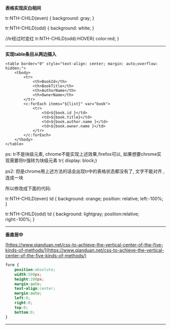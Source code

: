 **表格实现灰白相间**

tr:NTH-CHILD(even) {
	background: gray;
}

tr:NTH-CHILD(odd) {
	background: white;
}


//tr经过时变红
tr:NTH-CHILD(odd):HOVER{
	color:red;
}

---

**实现table条目从两边插入**

<!DOCTYPE HTML PUBLIC "-//W3C//DTD HTML 4.01 Transitional//EN">
<html>
<head>
<base href="<%=basePath%>">

<title>My JSP 'show_all_books' starting page</title>

<script type="text/javascript" src="http://lib.sinaapp.com/js/jquery/1.6/jquery.min.js"></script>

<style type="text/css" >

tr{
display: block;
}
tr:NTH-CHILD(even) {
	background: orange;
	position: relative;
	left:-100%;
}

tr:NTH-CHILD(odd) {
	background: lightgray;
	position:relative;
	right:-100%;
}

tr:FIRST-CHILD{
background: lightgray;
}

tr~tr:HOVER{
	color:red;
}
</style>

</head>


<body>
	
	<table border="0" style="text-align: center; margin: auto;overflow: hidden;">
		<tbody>
			<tr>
				<th>BookId</th>
				<th>BookTitle</th>
				<th>AuthorName</th>
				<th>OwnerName</th>
			</tr>
			<c:forEach items="${list}" var="book">
				<tr>
					<td>${book.id }</td>
					<td>${book.title}</td>
					<td>${book.author.name }</td>
					<td>${book.owner.name }</td>
				</tr>
			</c:forEach>
		</tbody>
	</table>
</body>

<script type="text/javascript">
$(function(){
$("tr").animate({"left":"0","right":"0"}, 1000);
})
</script>
</html>


ps: tr不是块级元素, chrome不能实现上述效果,firefox可以, 如果想要chrome实现需要将tr强转为块级元素 tr{ display: block;}

ps2: 但是chrome用上述方法的话会出现tr中的表格状态都没有了, 文字不能对齐 , 连成一块

所以修改成下面的代码:

tr:NTH-CHILD(even) td {
	background: orange;
	position: relative;
	left:-100%;
}

tr:NTH-CHILD(odd) td {
	background: lightgray;
	position:relative;
	right:-100%;
}

<script type="text/javascript">
$(function(){
$("td").animate({"left":"0","right":"0"}, 1000);
})
</script>

----

**垂直居中**

[https://www.qianduan.net/css-to-achieve-the-vertical-center-of-the-five-kinds-of-methods/](https://www.qianduan.net/css-to-achieve-the-vertical-center-of-the-five-kinds-of-methods/)



````css
form {
	position:absolute;
	width:500px;
	height:200px;
	margin:auto;
	text-align:center;
	margin:auto;
	left:0;
	right:0;
	top:0;
	bottom:0;
}
````

----

